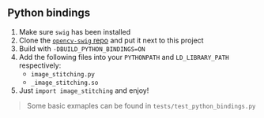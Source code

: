 ## Python bindings

1. Make sure `swig` has been installed
2. Clone the [`opencv-swig` repo](https://github.com/renatoGarcia/opencv-swig) and put it next to this project
3. Build with `-DBUILD_PYTHON_BINDINGS=ON`
4. Add the following files into your `PYTHONPATH` and `LD_LIBRARY_PATH` respectively:
   - `image_stitching.py`
   - `_image_stitching.so`
5. Just `import image_stitching` and enjoy!

> Some basic exmaples can be found in `tests/test_python_bindings.py`